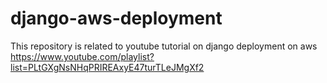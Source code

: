 # django-aws-deployment

This repository is related to youtube tutorial on django deployment on aws
https://www.youtube.com/playlist?list=PLtGXgNsNHqPRIREAxyE47turTLeJMgXf2
